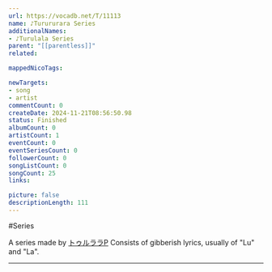 ```yaml
---
url: https://vocadb.net/T/11113
name: ♪Turururara Series
additionalNames: 
- ♪Turulala Series
parent: "[[parentless]]"
related:

mappedNicoTags:

newTargets:
- song
- artist
commentCount: 0
createDate: 2024-11-21T08:56:50.98
status: Finished
albumCount: 0
artistCount: 1
eventCount: 0
eventSeriesCount: 0
followerCount: 0
songListCount: 0
songCount: 25
links: 

picture: false
descriptionLength: 111
---
```


#Series

A series made by [トゥルララP](https://vocadb.net/Ar/103998)
Consists of gibberish lyrics, usually of "Lu" and "La".

---

